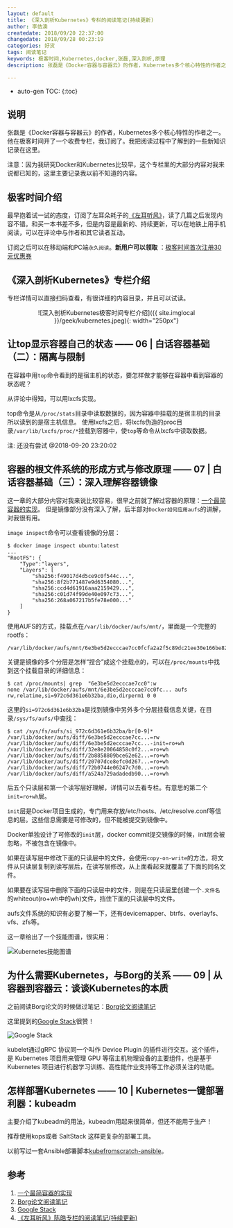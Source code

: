 ```yaml
---
layout: default
title: 《深入剖析Kubernetes》专栏的阅读笔记(持续更新)
author: 李佶澳
createdate: 2018/09/20 22:37:00
changedate: 2018/09/28 00:23:19
categories: 好货
tags: 阅读笔记
keywords: 极客时间,Kubernetes,docker,张磊,深入剖析,原理
description: 张磊是《Docker容器与容器云》的作者，Kubernetes多个核心特性的作者之一。他在极客时间开了一个收费专栏，我订阅了。把阅读过程中了解到的一些新知识记录在这里。

---
```


* auto-gen TOC:
{:toc}

## 说明

张磊是《Docker容器与容器云》的作者，Kubernetes多个核心特性的作者之一。他在极客时间开了一个收费专栏，我订阅了。我把阅读过程中了解到的一些新知识记录在这里。

注意：因为我研究Docker和Kubernetes比较早，这个专栏里的大部分内容对我来说都已知的，这里主要记录我以前不知道的内容。

## 极客时间介绍

最早抱着试一试的态度，订阅了左耳朵耗子的[《左耳听风》](https://www.lijiaocn.com/%E5%A5%BD%E8%B4%A7/2018/10/09/geek-chenghao-zhuanlan.html)，读了几篇之后发现内容不错。和买一本书差不多，但是内容是最新的、持续更新，可以在地铁上用手机阅读，可以在评论中与作者和其它读者互动。

订阅之后可以在移动端和PC端`永久阅读`。**新用户可以领取** ：[极客时间首次注册30元优惠券](https://time.geekbang.org/activity/getinvite?gk_ucode=E274D90C022D49)

## 《深入剖析Kubernetes》专栏介绍

专栏详情可以直接扫码查看，有很详细的内容目录，并且可以试读。

<span style="display:block;text-align:center">![深入剖析Kubernetes极客时间专栏介绍]({{ site.imglocal }}/geek/kubernetes.jpeg){: width="250px"}</span>

## 让top显示容器自己的状态 —— 06 | 白话容器基础（二）：隔离与限制 

在容器中用`top`命令看到的是宿主机的状态，要怎样做才能够在容器中看到容器的状态呢？

从评论中得知，可以用lxcfs实现。

top命令是从`/proc/stats`目录中读取数据的，因为容器中挂载的是宿主机的目录所以读到的是宿主机信息。
使用lxcfs之后，将lxcfs伪造的proc目录`/var/lib/lxcfs/proc/*`挂载到容器中，使`top`等命令从lxcfs中读取数据。

注: 还没有尝试 @2018-09-20 23:20:02

## 容器的根文件系统的形成方式与修改原理 —— 07 | 白话容器基础（三）：深入理解容器镜像 

这一章的大部分内容对我来说比较容易，很早之前就了解过容器的原理：[一个最简容器的实现][1]。
但是镜像部分没有深入了解，后半部对`Docker如何应用aufs`的讲解，对我很有用。

`image inspect`命令可以查看镜像的分层：

	$ docker image inspect ubuntu:latest
	...      
	"RootFS": {      
		"Type":"layers",
		"Layers": [        
			"sha256:f49017d4d5ce9c0f544c...",        
			"sha256:8f2b771487e9d6354080...",        
			"sha256:ccd4d61916aaa2159429...",        
			"sha256:c01d74f99de40e097c73...",        
			"sha256:268a067217b5fe78e000..."
		]
	}

使用AUFS的方式，挂载点在`/var/lib/docker/aufs/mnt/`，里面是一个完整的rootfs：

	/var/lib/docker/aufs/mnt/6e3be5d2ecccae7cc0fcfa2a2f5c89dc21ee30e166be823ceaeba15dce645b3e

关键是镜像的多个分层是怎样“捏合”成这个挂载点的，可以在`/proc/mounts`中找到这个挂载目录的详细信息：

	$ cat /proc/mounts| grep  "6e3be5d2ecccae7cc0":w
	none /var/lib/docker/aufs/mnt/6e3be5d2ecccae7cc0fc... aufs rw,relatime,si=972c6d361e6b32ba,dio,dirperm1 0 0

这里的`si=972c6d361e6b32ba`是找到镜像中另外多个分层挂载信息关键，在目录`/sys/fs/aufs/`中查找：

	$ cat /sys/fs/aufs/si_972c6d361e6b32ba/br[0-9]*
	/var/lib/docker/aufs/diff/6e3be5d2ecccae7cc...=rw
	/var/lib/docker/aufs/diff/6e3be5d2ecccae7cc...-init=ro+wh
	/var/lib/docker/aufs/diff/32e8e20064858c0f2...=ro+wh
	/var/lib/docker/aufs/diff/2b8858809bce62e62...=ro+wh
	/var/lib/docker/aufs/diff/20707dce8efc0d267...=ro+wh
	/var/lib/docker/aufs/diff/72b0744e06247c7d0...=ro+wh
	/var/lib/docker/aufs/diff/a524a729adadedb90...=ro+wh

后五个只读层和第一个读写层好理解，详情可以去看专栏。有意思的第二个`init=ro+wh`层。

`init`层是Docker项目生成的，专门用来存放/etc/hosts、/etc/resolve.conf等信息的层。这些信息需要是可修改的，但不能被提交到镜像中。

Docker单独设计了可修改的`init`层，docker commit提交镜像的时候，init层会被忽略，不被包含在镜像中。

如果在读写层中修改下面的只读层中的文件，会使用`copy-on-write`的方法，将文件从只读层复制到读写层后，在读写层修改，从上面看起来就覆盖了下面的同名文件。

如果要在读写层中删除下面的只读层中的文件，则是在只读层里创建一个`.文件名`的whiteout(ro+wh中的wh)文件，挡住下面的只读层中的文件。

aufs文件系统的知识有必要了解一下，还有devicemapper、btrfs、overlayfs、vfs、zfs等。

这一章给出了一个技能图谱，很实用：

![Kubernetes技能图谱](https://static001.geekbang.org/resource/image/0d/cb/0da944e5bac4fe1d00d3f01a747e86cb.jpg)

## 为什么需要Kubernetes，与Borg的关系 —— 09 | 从容器到容器云：谈谈Kubernetes的本质 

之前阅读Borg论文的时候做过笔记：[Borg论文阅读笔记][2]

这里提到的[Google Stack][3]很赞！

![Google Stack](https://static001.geekbang.org/resource/image/c7/bd/c7ed0043465bccff2efc1a1257e970bd.png)

kubelet通过gRPC 协议同一个叫作 Device Plugin 的插件进行交互。这个插件，是 Kubernetes 项目用来管理 GPU 等宿主机物理设备的主要组件，也是基于 Kubernetes 项目进行机器学习训练、高性能作业支持等工作必须关注的功能。

## 怎样部署Kubernetes —— 10 | Kubernetes一键部署利器：kubeadm

主要介绍了kubeadm的用法，kubeadm用起来很简单，但还不能用于生产！

推荐使用kops或者 SaltStack 这样更复杂的部署工具。

以前写过一套Ansible部署脚本[kubefromscratch-ansible](https://github.com/introclass/kubefromscratch-ansible)。

## 参考

1. [一个最简容器的实现][1]
2. [Borg论文阅读笔记][2]
3. [Google Stack][3]
4. [《左耳听风》陈皓专栏的阅读笔记(持续更新)][4]

[1]: https://www.lijiaocn.com/%E6%8A%80%E5%B7%A7/2015/02/25/%E4%B8%80%E4%B8%AA%E6%9C%80%E7%AE%80%E5%AE%B9%E5%99%A8%E7%9A%84%E5%AE%9E%E7%8E%B0.html  "一个最简容器的实现" 
[2]: https://www.lijiaocn.com/%E9%A1%B9%E7%9B%AE/2018/02/22/borg-note.html "Borg论文阅读笔记"
[3]: http://malteschwarzkopf.de/research/assets/google-stack.pdf "Google Stack"
[4]: https://www.lijiaocn.com/%E5%A5%BD%E8%B4%A7/2018/10/09/geek-chenghao-zhuanlan.html "《左耳听风》陈皓专栏的阅读笔记(持续更新)"
